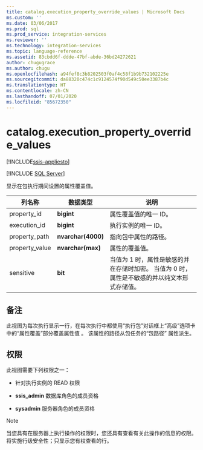 ```yaml
---
title: catalog.execution_property_override_values | Microsoft Docs
ms.custom: ''
ms.date: 03/06/2017
ms.prod: sql
ms.prod_service: integration-services
ms.reviewer: ''
ms.technology: integration-services
ms.topic: language-reference
ms.assetid: 83cbdd6f-ddde-47bf-abde-36bd24272621
author: chugugrace
ms.author: chugu
ms.openlocfilehash: a94fef8c3b8202503f0af4c58f1b9b732102225e
ms.sourcegitcommit: da88320c474c1c9124574f90d549c50ee3387b4c
ms.translationtype: HT
ms.contentlocale: zh-CN
ms.lasthandoff: 07/01/2020
ms.locfileid: "85672350"
---
```

# <a name="catalogexecution_property_override_values"></a>catalog.execution_property_override_values 

[!INCLUDE[ssis-appliesto](../../includes/ssis-appliesto-ssvrpluslinux-asdb-asdw-xxx.md)]


[!INCLUDE [SQL Server](../../includes/applies-to-version/sqlserver.md)]

  显示在包执行期间设置的属性覆盖值。  
  
|列名称|数据类型|说明|  
|-----------------|---------------|-----------------|  
|property_id|**bigint**|属性覆盖值的唯一 ID。|  
|execution_id|**bigint**|执行实例的唯一 ID。|  
|property_path|**nvarchar(4000)**|指向包中属性的路径。|  
|property_value|**nvarchar(max)**|属性的覆盖值。|  
|sensitive|**bit**|当值为 1 时，属性是敏感的并在存储时加密。 当值为 0 时，属性是不敏感的并以纯文本形式存储值。|  
  
## <a name="remarks"></a>备注  
 此视图为每次执行显示一行，在每次执行中都使用“执行包”对话框上“高级”选项卡中的“属性覆盖”部分覆盖属性值    。 该属性的路径从包任务的“包路径”  属性派生。  
  
## <a name="permissions"></a>权限  
 此视图需要下列权限之一：  
  
-   针对执行实例的 READ 权限  
  
-   **ssis_admin** 数据库角色的成员资格  
  
-   **sysadmin** 服务器角色的成员资格  
  
> [!NOTE]  
>  当您具有在服务器上执行操作的权限时，您还具有查看有关此操作的信息的权限。 将实施行级安全性；只显示您有权查看的行。  
  
  
